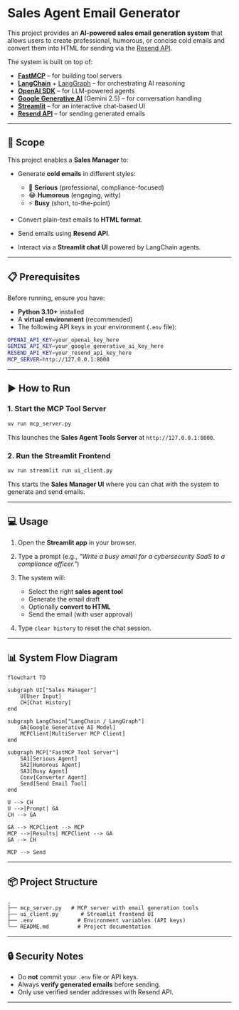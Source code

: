
# Sales Agent Email Generator

This project provides an **AI-powered sales email generation system** that allows users to create professional, humorous, or concise cold emails and convert them into HTML for sending via the [Resend API](https://resend.com/).

The system is built on top of:

* [**FastMCP**](https://pypi.org/project/fastmcp/) – for building tool servers
* [**LangChain**](https://www.langchain.com/) + [LangGraph](https://github.com/langchain-ai/langgraph) – for orchestrating AI reasoning
* [**OpenAI SDK**](https://github.com/openai/openai-python) – for LLM-powered agents
* [**Google Generative AI**](https://ai.google.dev/gemini-api) (Gemini 2.5) – for conversation handling
* [**Streamlit**](https://streamlit.io/) – for an interactive chat-based UI
* [**Resend API**](https://resend.com/) – for sending generated emails

---

## 🚀 Scope

This project enables a **Sales Manager** to:

* Generate **cold emails** in different styles:

  * 📧 **Serious** (professional, compliance-focused)
  * 😂 **Humorous** (engaging, witty)
  * ⚡ **Busy** (short, to-the-point)
* Convert plain-text emails to **HTML format**.
* Send emails using **Resend API**.
* Interact via a **Streamlit chat UI** powered by LangChain agents.

---

## 📋 Prerequisites

Before running, ensure you have:

* **Python 3.10+** installed
* A **virtual environment** (recommended)
* The following API keys in your environment (`.env` file):

```bash
OPENAI_API_KEY=your_openai_key_here
GEMINI_API_KEY=your_google_generative_ai_key_here
RESEND_API_KEY=your_resend_api_key_here
MCP_SERVER=http://127.0.0.1:8000
```

---

## ▶️ How to Run

### 1. Start the MCP Tool Server

```bash
uv run mcp_server.py
```

This launches the **Sales Agent Tools Server** at `http://127.0.0.1:8000`.

### 2. Run the Streamlit Frontend

```bash
uv run streamlit run ui_client.py
```

This starts the **Sales Manager UI** where you can chat with the system to generate and send emails.

---

## 💻 Usage

1. Open the **Streamlit app** in your browser.

2. Type a prompt (e.g., *"Write a busy email for a cybersecurity SaaS to a compliance officer."*)

3. The system will:

   * Select the right **sales agent tool**
   * Generate the email draft
   * Optionally **convert to HTML**
   * Send the email (with user approval)

4. Type `clear history` to reset the chat session.

---

## 📊 System Flow Diagram

```mermaid
flowchart TD

subgraph UI["Sales Manager"]
    U[User Input]
    CH[Chat History]
end

subgraph LangChain["LangChain / LangGraph"]
    GA[Google Generative AI Model]
    MCPClient[MultiServer MCP Client]
end

subgraph MCP["FastMCP Tool Server"]
    SA1[Serious Agent]
    SA2[Humorous Agent]
    SA3[Busy Agent]
    Conv[Converter Agent]
    Send[Send Email Tool]
end

U --> CH
U -->|Prompt| GA
CH --> GA

GA --> MCPClient --> MCP
MCP -->|Results| MCPClient --> GA
GA --> CH

MCP --> Send
```

---

## 📦 Project Structure

```
.
├── mcp_server.py   # MCP server with email generation tools
├── ui_client.py       # Streamlit frontend UI
├── .env              # Environment variables (API keys)
└── README.md         # Project documentation
```

---

## 🔒 Security Notes

* Do **not** commit your `.env` file or API keys.
* Always **verify generated emails** before sending.
* Only use verified sender addresses with Resend API.

---